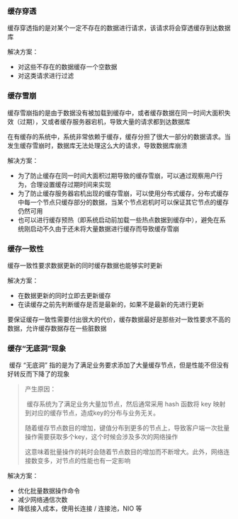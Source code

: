### 缓存穿透

​		缓存穿透指的是对某个一定不存在的数据进行请求，该请求将会穿透缓存到达数据库

解决方案：

- 对这些不存在的数据缓存一个空数据
- 对这类请求进行过滤



### 缓存雪崩

​		缓存雪崩指的是由于数据没有被加载到缓存中，或者缓存数据在同一时间大面积失效（过期），又或者缓存服务器宕机，导致大量的请求都到达数据库

​		在有缓存的系统中，系统非常依赖于缓存，缓存分担了很大一部分的数据请求。当发生缓存雪崩时，数据库无法处理这么大的请求，导致数据库崩溃

解决方案：

- 为了防止缓存在同一时间大面积过期导致的缓存雪崩，可以通过观察用户行为，合理设置缓存过期时间来实现
- 为了防止缓存服务器宕机出现的缓存雪崩，可以使用分布式缓存，分布式缓存中每一个节点只缓存部分的数据，当某个节点宕机时可以保证其它节点的缓存仍然可用
- 也可以进行缓存预热（即系统启动前加载一些热点数据到缓存中），避免在系统刚启动不久由于还未将大量数据进行缓存而导致缓存雪崩



### 缓存一致性

缓存一致性要求数据更新的同时缓存数据也能够实时更新

解决方案：

- 在数据更新的同时立即去更新缓存
- 在读缓存之前先判断缓存是否是最新的，如果不是最新的先进行更新



​		要保证缓存一致性需要付出很大的代价，缓存数据最好是那些对一致性要求不高的数据，允许缓存数据存在一些脏数据



### 缓存“无底洞”现象

​		缓存 “无底洞”  指的是为了满足业务要求添加了大量缓存节点，但是性能不但没有好转反而下降了的现象

> 产生原因：
>
> ​		缓存系统为了满足业务大量加节点，然后通常采用 hash 函数将 key 映射到对应的缓存节点，造成key的分布与业务无关。
>
> ​		随着缓存节点数目的增加，键值分布到更多的节点上，导致客户端一次批量操作需要获取多个key，这个时候会涉及多次的网络操作
>
> ​		这意味着批量操作的耗时会随着节点数目的增加而不断增大。此外，网络连接数变多，对节点的性能也有一定影响

解决方案：

- 优化批量数据操作命令
- 减少网络通信次数
- 降低接入成本，使用长连接 / 连接池，NIO 等